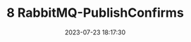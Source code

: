 ---
title: 8 RabbitMQ-PublishConfirms
date: 2023-07-23 18:17:30
tags: 
  - MQ
categories: 
  - Technology
swiper_index: 
---